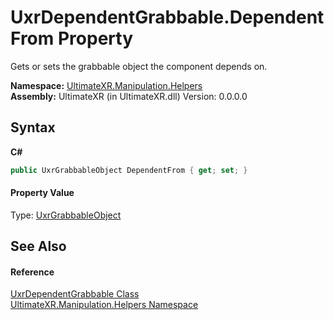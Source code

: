# UxrDependentGrabbable.DependentFrom Property 
 

Gets or sets the grabbable object the component depends on.

**Namespace:**&nbsp;<a href="N_UltimateXR_Manipulation_Helpers">UltimateXR.Manipulation.Helpers</a><br />**Assembly:**&nbsp;UltimateXR (in UltimateXR.dll) Version: 0.0.0.0

## Syntax

**C#**<br />
``` C#
public UxrGrabbableObject DependentFrom { get; set; }
```


#### Property Value
Type: <a href="T_UltimateXR_Manipulation_UxrGrabbableObject">UxrGrabbableObject</a>

## See Also


#### Reference
<a href="T_UltimateXR_Manipulation_Helpers_UxrDependentGrabbable">UxrDependentGrabbable Class</a><br /><a href="N_UltimateXR_Manipulation_Helpers">UltimateXR.Manipulation.Helpers Namespace</a><br />